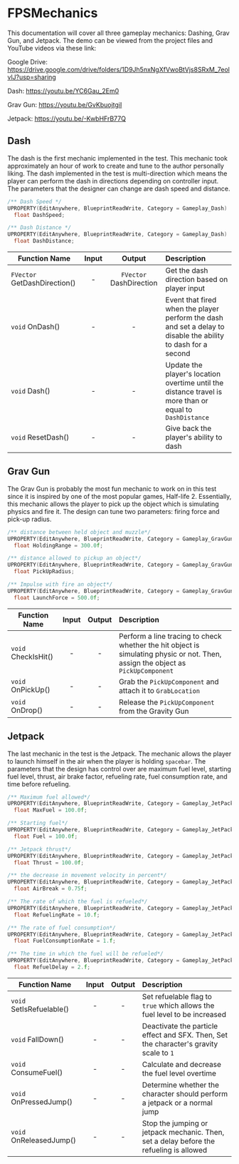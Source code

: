 # FPSMechanics

This documentation will cover all three gameplay mechanics: Dashing, Grav Gun, and Jetpack. The demo can be viewed from the project files and YouTube videos via these link: 

Google Drive: https://drive.google.com/drive/folders/1D9Jh5nxNgXfVwoBtVjs8SRxM_7eolvlJ?usp=sharing
  
  Dash: https://youtu.be/YC6Gau_2Em0 

  Grav Gun: https://youtu.be/GvKbuojtgiI 

  Jetpack: https://youtu.be/-KwbHFrB77Q 

## Dash
The dash is the first mechanic implemented in the test. This mechanic took approximately an hour of work to create and tune to the author personally liking. 
The dash implemented in the test is multi-direction which means the player can perform the dash in directions depending on controller input.
The parameters that the designer can change are dash speed and distance.

```c++
/** Dash Speed */
UPROPERTY(EditAnywhere, BlueprintReadWrite, Category = Gameplay_Dash)
  float DashSpeed; 

/** Dash Distance */
UPROPERTY(EditAnywhere, BlueprintReadWrite, Category = Gameplay_Dash)
  float DashDistance;
```

| Function Name        | Input           | Output  | Description |
| ------------- |:-------------:|:-------------: |:----- |
| `FVector` GetDashDirection()      | - | `FVector` DashDirection |Get the dash direction based on player input |
| `void` OnDash()    | -   |   -| Event that fired when the player perform the dash and set a delay to disable the ability to dash for a second |
| `void` Dash() | -     |   - | Update the player's location overtime until the distance travel is more than or equal to `DashDistance` |
| `void` ResetDash() | -     |    - | Give back the player's ability to dash |

## Grav Gun
The Grav Gun is probably the most fun mechanic to work on in this test since it is inspired by one of the most popular games, Half-life 2.
Essentially, this mechanic allows the player to pick up the object which is simulating physics and fire it. 
The design can tune two parameters: firing force and pick-up radius.

```c++
/** distance between held object and muzzle*/
UPROPERTY(EditAnywhere, BlueprintReadWrite, Category = Gameplay_GravGun)
  float HoldingRange = 300.0f;

/** distance allowed to pickup an object*/
UPROPERTY(EditAnywhere, BlueprintReadWrite, Category = Gameplay_GravGun)
  float PickUpRadius;

/** Impulse with fire an object*/
UPROPERTY(EditAnywhere, BlueprintReadWrite, Category = Gameplay_GravGun)
  float LaunchForce = 500.0f;

```
| Function Name        | Input           | Output  | Description |
| ------------- |:-------------:|:-------------: |:----- |
| `void` CheckIsHit()    | -   |   -| Perform a line tracing to check whether the hit object is simulating physic or not. Then, assign the object as `PickUpComponent`  |
| `void` OnPickUp() | -     |   - | Grab the `PickUpComponent` and attach it to `GrabLocation` |
| `void` OnDrop() | -     |    - | Release the `PickUpComponent` from the Gravity Gun|

## Jetpack
The last mechanic in the test is the Jetpack. The mechanic allows the player to launch himself in the air when the player is holding `spacebar`. 
The parameters that the design has control over are maximum fuel level, starting fuel level, thrust, air brake factor, refueling rate, fuel consumption rate, and time before refueling. 
```c++
/** Maximum fuel allowed*/
UPROPERTY(EditAnywhere, BlueprintReadWrite, Category = Gameplay_JetPack)
  float MaxFuel = 100.0f;

/** Starting fuel*/
UPROPERTY(EditAnywhere, BlueprintReadWrite, Category = Gameplay_JetPack)
  float Fuel = 100.0f;

/** Jetpack thrust*/
UPROPERTY(EditAnywhere, BlueprintReadWrite, Category = Gameplay_JetPack)
  float Thrust = 100.0f;

/** the decrease in movement velocity in percent*/
UPROPERTY(EditAnywhere, BlueprintReadWrite, Category = Gameplay_JetPack)
  float AirBreak = 0.75f;

/** The rate of which the fuel is refueled*/
UPROPERTY(EditAnywhere, BlueprintReadWrite, Category = Gameplay_JetPack)
  float RefuelingRate = 10.f;

/** The rate of fuel consumption*/
UPROPERTY(EditAnywhere, BlueprintReadWrite, Category = Gameplay_JetPack)
  float FuelConsumptionRate = 1.f;

/** The time in which the fuel will be refueled*/
UPROPERTY(EditAnywhere, BlueprintReadWrite, Category = Gameplay_JetPack)
  float RefuelDelay = 2.f;
  ```
  
| Function Name        | Input           | Output  | Description |
| ------------- |:-------------:|:-------------: |:----- |
| `void` SetIsRefuelable()    | -   |   -| Set refuelable flag to `true` which allows the fuel level to be increased  |
| `void` FallDown() | -     |   - | Deactivate the particle effect and SFX. Then, Set the character's gravity scale to `1` |
| `void` ConsumeFuel() | -     |    - | Calculate and decrease the fuel level overtime|
| `void` OnPressedJump() | -     |   - | Determine whether the character should perform a jetpack or a normal jump |
| `void` OnReleasedJump() | -     |    - | Stop the jumping or jetpack mechanic. Then, set a delay before the refueling is allowed|
